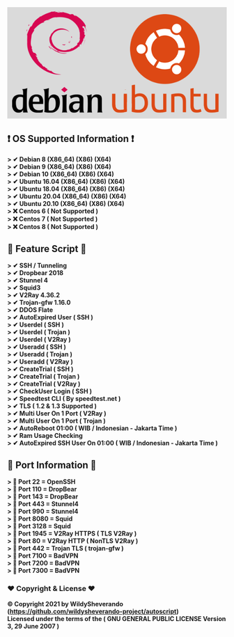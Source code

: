 <a href="https://github.com/wildysheverando-project/autoscript/">
   <img src="Image/os.png">
</a>
    
## ❗ OS Supported Information ❗
<b>
> ✔ Debian 8 (X86_64) (X86) (X64)<br>
> ✔ Debian 9 (X86_64) (X86) (X64)<br>
> ✔ Debian 10 (X86_64) (X86) (X64)<br>
> ✔ Ubuntu 16.04 (X86_64) (X86) (X64)<br>
> ✔ Ubuntu 18.04 (X86_64) (X86) (X64)<br>
> ✔ Ubuntu 20.04 (X86_64) (X86) (X64)<br>
> ✔ Ubuntu 20.10 (X86_64) (X86) (X64)<br>
> ❌ Centos 6 ( Not Supported )<br>
> ❌ Centos 7 ( Not Supported )<br>
> ❌ Centos 8 ( Not Supported ) <br>
</b>

## 🔰 Feature Script 🔰
<b>
> ✔ SSH / Tunneling<br>
> ✔ Dropbear 2018 <Br>
> ✔ Stunnel 4<br>
> ✔ Squid3<br>
> ✔ V2Ray 4.36.2<br>
> ✔ Trojan-gfw 1.16.0<br>
> ✔ DDOS Flate <br>
> ✔ AutoExpired User ( SSH )<br>
> ✔ Userdel ( SSH )<br>
> ✔ Userdel ( Trojan )<br>
> ✔ Userdel ( V2Ray )<br>
> ✔ Useradd ( SSH )<br>
> ✔ Useradd ( Trojan )<br>
> ✔ Useradd ( V2Ray )<br>
> ✔ CreateTrial ( SSH )<br>
> ✔ CreateTrial ( Trojan )<br>
> ✔ CreateTrial ( V2Ray )<br>
> ✔ CheckUser Login ( SSH )<br>
> ✔ Speedtest CLI ( By speedtest.net )<br>
> ✔ TLS ( 1.2 & 1.3 Supported ) <br>
> ✔ Multi User On 1 Port ( V2Ray )<br>
> ✔ Multi User On 1 Port ( Trojan )<br>
> ✔ AutoReboot 01:00 ( WIB / Indonesian - Jakarta Time )<br>
> ✔ Ram Usage Checking<br>
> ✔ AutoExpired SSH User On 01:00 ( WIB / Indonesian - Jakarta Time )<br>
</b>

## 🔰 Port Information 🔰
<b>
> 🔸 Port 22 = OpenSSH<br>
> 🔸 Port 110 = DropBear<br>
> 🔸 Port 143 = DropBear<br>
> 🔸 Port 443 = Stunnel4<br>
> 🔸 Port 990 = Stunnel4<br>
> 🔸 Port 8080 = Squid<br>
> 🔸 Port 3128 = Squid<br>
> 🔸 Port 1945 = V2Ray HTTPS ( TLS V2Ray )<br>
> 🔸 Port 80 = V2Ray HTTP ( NonTLS V2Ray )<br>
> 🔸 Port 442 = Trojan TLS ( trojan-gfw )<br>
> 🔸 Port 7100 = BadVPN <br>
> 🔸 Port 7200 = BadVPN<br>
> 🔸 Port 7300 = BadVPN<br>
</b>

### ❤ Copyright & License ❤

<b>© Copyright 2021 by WildySheverando (https://github.com/wildysheverando-project/autoscript)</b> <br>
<b>Licensed under the terms of the ( GNU GENERAL PUBLIC LICENSE Version 3, 29 June 2007 )</b>
